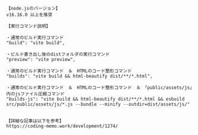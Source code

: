     【node.jsのバージョン】
    v16.16.0 以上を推奨

    【実行コマンド説明】

    ・通常のビルド実行コマンド
    "build": "vite build",

    ・ビルド書き出し後のdistフォルダの実行コマンド
    "preview": "vite preview",

    ・通常のビルド実行コマンド　＆　HTMLのコード整形コマンド
    "builds": "vite build && html-beautify dist/**/*.html",

    ・通常のビルド実行コマンド　＆　HTMLのコード整形コマンド　＆　「public/assets/js」内のjsファイル圧縮コマンド
    "builds-js": "vite build && html-beautify dist/**/*.html && esbuild src/public/assets/js/*.js --bundle --minify --outdir=dist/assets/js/"


    【詳細な記事は以下を参考】
    https://coding-memo.work/development/1274/
